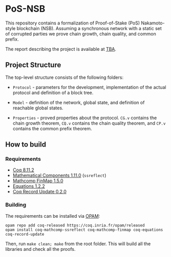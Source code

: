 # PoS-NSB
This repository contains a formalization of Proof-of-Stake (PoS)
Nakamoto-style blockchain (NSB). Assuming a synchronous network with a
static set of corrupted parties we prove chain growth, chain quality,
and common prefix.

The report describing the project is available at [TBA](TBA).

## Project Structure

The top-level structure consists of the following folders:

* `Protocol` - parameters for the development, implementation of the
  actual protocol and definition of a block tree.
  
* `Model` - definition of the network, global state, and definition of
  reachable global states.

* `Properties` - proved properties about the protocol. `CG.v` contains
  the chain growth theorem, `CQ.v` contains the chain quality theorem,
  and `CP.v` contains the common prefix theorem.

## How to build

### Requirements

* [Coq 8.11.2](https://coq.inria.fr/)
* [Mathematical Components 1.11.0](http://math-comp.github.io/math-comp/) (`ssreflect`)
* [Mathcomp FinMap 1.5.0](https://github.com/math-comp/finmap)
* [Equations 1.2.2](https://github.com/mattam82/Coq-Equations)
* [Coq Record Update 0.2.0](https://github.com/tchajed/coq-record-update)

### Building
The requirements can be installed via [OPAM](https://opam.ocaml.org/doc/Install.html):
```
opam repo add coq-released https://coq.inria.fr/opam/released
opam install coq-mathcomp-ssreflect coq-mathcomp-finmap coq-equations coq-record-update
```

Then, run `make clean; make` from the root folder. This will build all
the libraries and check all the proofs.

